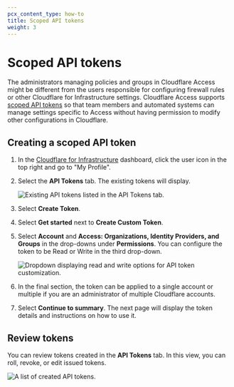 ```yaml
---
pcx_content_type: how-to
title: Scoped API tokens
weight: 3
---
```


# Scoped API tokens

The administrators managing policies and groups in Cloudflare Access might be different from the users responsible for configuring firewall rules or other Cloudflare for Infrastructure settings. Cloudflare Access supports [scoped API tokens](/fundamentals/api/get-started/create-token/) so that team members and automated systems can manage settings specific to Access without having permission to modify other configurations in Cloudflare.

## Creating a scoped API token

1.  In the [Cloudflare for Infrastructure](https://dash.cloudflare.com/) dashboard, click the user icon in the top right and go to "My Profile".

1.  Select the **API Tokens** tab. The existing tokens will display.

    ![Existing API tokens listed in the API Tokens tab.](/images/cloudflare-one/api-terraform/create-token.png)

1.  Select **Create Token**.

1.  Select **Get started** next to **Create Custom Token**.

1.  Select **Account** and **Access: Organizations, Identity Providers, and Groups** in the drop-downs under **Permissions**. You can configure the token to be Read or Write in the third drop-down.

    ![Dropdown displaying read and write options for API token customization.](/images/cloudflare-one/api-terraform/edit-token.png)

1.  In the final section, the token can be applied to a single account or multiple if you are an administrator of multiple Cloudflare accounts.

1.  Select **Continue to summary**. The next page will display the token details and instructions on how to use it.

## Review tokens

You can review tokens created in the **API Tokens** tab. In this view, you can roll, revoke, or edit issued tokens.

![A list of created API tokens.](/images/cloudflare-one/api-terraform/view-token.png)
